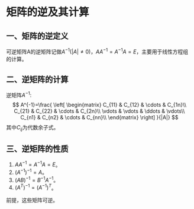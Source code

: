 # 矩阵的逆及其计算

## 一、矩阵的逆定义

可逆矩阵A的逆矩阵记做$A^{-1}$($|A|\neq 0$)，$AA^{-1}=A^{-1}A=E$，主要用于线性方程组的计算。



## 二、逆矩阵的计算

逆矩阵$A^{-1}$:
$$
A^{-1}=\frac{
\left[
\begin{matrix}
C_{11} & C_{12} & \cdots & C_{1n}\\
C_{21} & C_{22} & \cdots & C_{2n}\\
\vdots & \vdots & \ddots & \vdots\\
C_{n1} & C_{n2} & \cdots & C_{nn}\\
\end{matrix}
\right]
}{|A|}
$$
其中$C_{ij}$为代数余子式。



## 三、逆矩阵的性质

1. $AA^{-1}=A^{-1}A=E$。
2. $(A^{-1})^{-1}=A$。
3. $(AB)^{-1}=B^{-1}A^{-1}$。
4. $(A^T)^{-1}=(A^{-1})^T$。

前提，这些矩阵可逆。